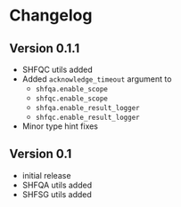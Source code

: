 # Changelog

## Version 0.1.1
* SHFQC utils added
* Added ``acknowledge_timeout`` argument to
  *  ``shfqa.enable_scope``
  *  ``shfqc.enable_scope``
  *  ``shfqa.enable_result_logger``
  *  ``shfqc.enable_result_logger``
* Minor type hint fixes

## Version 0.1
* initial release
* SHFQA utils added
* SHFSG utils added
